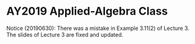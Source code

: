 # AY2019 Applied-Algebra Class

Notice (20190630): There was a mistake in Example 3.11(2) of Lecture 3. The slides of Lecture 3 are fixed and updated.
